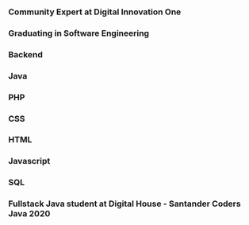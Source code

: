 ### Community Expert at Digital Innovation One<br>
### Graduating in Software Engineering<br>
### Backend<br>
### Java<br>
### PHP<br>
### CSS<br>
### HTML<br>
### Javascript<br>
### SQL<br>
### Fullstack Java student at Digital House - Santander Coders Java 2020

<!--
**eRodriguesSantana/eRodriguesSantana** is a ✨ _special_ ✨ repository because its `README.md` (this file) appears on your GitHub profile.

Here are some ideas to get you started:

- 🔭 I’m currently working on ...
- 🌱 I’m currently learning ...
- 👯 I’m looking to collaborate on ...
- 🤔 I’m looking for help with ...
- 💬 Ask me about ...
- 📫 How to reach me: ...
- 😄 Pronouns: ...
- ⚡ Fun fact: ...
-->
